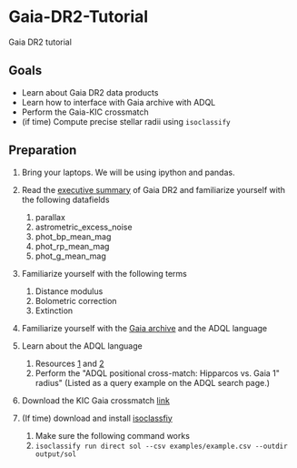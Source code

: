 # Gaia-DR2-Tutorial

Gaia DR2 tutorial

## Goals

- Learn about Gaia DR2 data products
- Learn how to interface with Gaia archive with ADQL
- Perform the Gaia-KIC crossmatch
- (if time) Compute precise stellar radii using `isoclassify`

## Preparation 

1. Bring your laptops. We will be using ipython and pandas. 

1. Read the [executive summary](https://gea.esac.esa.int/archive/documentation/GDR2/index.html) of Gaia DR2 and familiarize yourself with the following datafields

   1. parallax
   1. astrometric_excess_noise
   1. phot_bp_mean_mag
   1. phot_rp_mean_mag 
   1. phot_g_mean_mag

1. Familiarize yourself with the following terms

   1. Distance modulus
   1. Bolometric correction
   1. Extinction 
   
1. Familiarize yourself with the [Gaia archive](https://gea.esac.esa.int/archive/) and the ADQL language

1. Learn about the ADQL language 
   
   1. Resources [1](https://gea.esac.esa.int/archive-help/adql/index.html) and [2](https://www.cosmos.esa.int/documents/915837/915858/ADQL_handson_slides.pdf/652b9120-a3fe-4857-b5eb-933b476687ad)
   1. Perform the "ADQL positional cross-match: Hipparcos vs. Gaia 1" radius" (Listed as a query example on the ADQL search page.)

1. Download the KIC Gaia crossmatch [link](https://www.dropbox.com/sh/rqrd0xcfrunwq3a/AABST14YsIwZAYH4cnfo7x8Aa?dl=0)

1. (If time) download and install [isoclassfiy](https://github.com/petigura/isoclassify)
    
    1. Make sure the following command works
    1. `isoclassify run direct sol --csv examples/example.csv --outdir output/sol`
  
